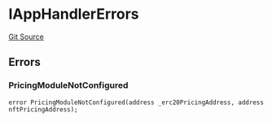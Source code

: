 # IAppHandlerErrors
[Git Source](https://github.com/thrackle-io/tron/blob/d9139140f50076b996b790d1128c5e2182de1d13/src/common/IErrors.sol)


## Errors
### PricingModuleNotConfigured

```solidity
error PricingModuleNotConfigured(address _erc20PricingAddress, address nftPricingAddress);
```

